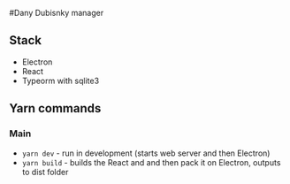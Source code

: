 #Dany Dubisnky manager

## Stack

- Electron
- React
- Typeorm with sqlite3

## Yarn commands

### Main

- `yarn dev` - run in development (starts web server and then Electron)
- `yarn build` - builds the React and and then pack it on Electron, outputs to dist folder
